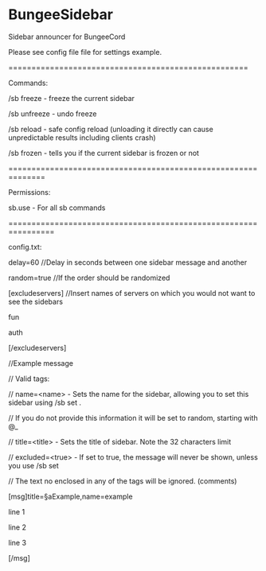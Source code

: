 BungeeSidebar
=============

Sidebar announcer for BungeeCord

Please see config file file for settings example.

====================================================

Commands:

/sb freeze		- freeze the current sidebar

/sb unfreeze 	- undo freeze

/sb reload    - safe config reload (unloading it directly can cause unpredictable results including clients crash)

/sb frozen		- tells you if the current sidebar is frozen or not


==============================================================

Permissions:

sb.use		- For all sb commands

================================================================

config.txt:


delay=60    //Delay in seconds between one sidebar message and another

random=true //If the order should be randomized



[excludeservers] //Insert names of servers on which you would not want to see the sidebars

fun

auth

[/excludeservers]


//Example message

// Valid tags:

//  name=&lt;name&gt;     - Sets the name for the sidebar, allowing you to set this sidebar using /sb set <name>.

//                    If you do not provide this information it will be set to random, starting with @_

//  title=&lt;title&gt;   - Sets the title of sidebar. Note the 32 characters limit

//  excluded=&lt;true&gt; - If set to true, the message will never be shown, unless you use /sb set


// The text no enclosed in any of the tags will be ignored. (comments)

[msg]title=§aExample,name=example

line 1

line 2

line 3

[/msg]
